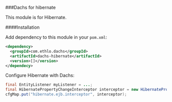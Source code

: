 ###Dachs for hibernate

This module is for Hibernate.

####Installation

Add dependency to this module in your `pom.xml`:

```xml
<dependency>
  <groupId>com.ethlo.dachs</groupId>
  <artifactId>dachs-hibernate</artifactId>
  <version>[]</version>
</dependecy>
```

Configure Hibernate with Dachs:
```java
final EntityListener myListener = ...;
final HibernatePropertyChangeInterceptor interceptor = new HibernatePropertyChangeInterceptor(myListener);
cfgMap.put("hibernate.ejb.interceptor", interceptor);
```
